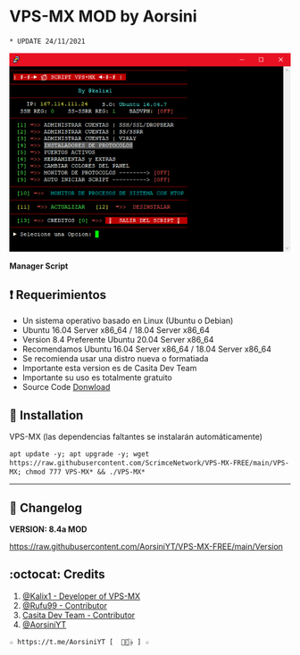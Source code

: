 ﻿# VPS-MX MOD by Aorsini
```
* UPDATE 24/11/2021
```
![logo](https://github.com/AorsiniYT/VPS-MX-FREE/blob/main/Imagenes/VPS-MX-Free.png)

**Manager Script**

## :heavy_exclamation_mark: Requerimientos

* Un sistema operativo basado en Linux (Ubuntu o Debian) 
* Ubuntu 16.04 Server x86_64 / 18.04 Server x86_64
* Version 8.4 Preferente Ubuntu 20.04 Server x86_64
* Recomendamos Ubuntu 16.04 Server x86_64 / 18.04 Server x86_64
* Se recomienda usar una distro nueva o formatiada
* Importante esta version es de Casita Dev Team
* Importante su uso es totalmente gratuito 
* Source Code [Donwload](https://raw.githubusercontent.com/AorsiniYT/VPS-MX-FREE/main/Install/VPS-MX-FREE_v8.4e.zip)

## :book: Installation

VPS-MX (las dependencias faltantes se instalarán automáticamente)

```
apt update -y; apt upgrade -y; wget https://raw.githubusercontent.com/ScrimceNetwork/VPS-MX-FREE/main/VPS-MX; chmod 777 VPS-MX* && ./VPS-MX*
```
-------------------------------------------------------------------------------

## :scroll: Changelog

**VERSION: 8.4a MOD**

https://raw.githubusercontent.com/AorsiniYT/VPS-MX-FREE/main/Version

## :octocat: Credits

1. [@Kalix1 - Developer of VPS-MX](https://github.com/VPS-MX)
2. [@Rufu99 - Contributor](https://github.com/rudi9999)
3. [Casita Dev Team - Contributor](https://github.com/lacasitamx)
4. [@AorsiniYT](https://github.com/AorsiniYT) 

```
☆ https://t.me/AorsiniYT [  ⃘⃤꙰✰ ] ☆
```
